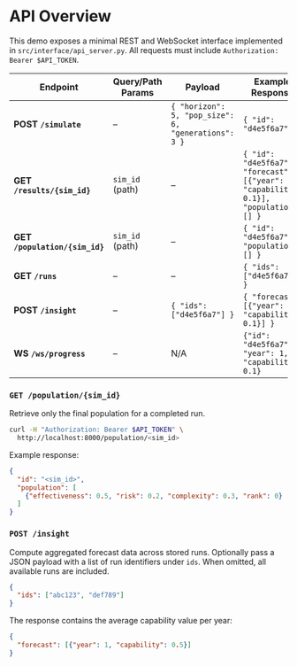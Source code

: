 # API Overview

This demo exposes a minimal REST and WebSocket interface implemented in `src/interface/api_server.py`. All requests must include `Authorization: Bearer $API_TOKEN`.

| Endpoint | Query/Path Params | Payload | Example Response |
|---------|------------------|---------|-----------------|
| **POST `/simulate`** | – | `{ "horizon": 5, "pop_size": 6, "generations": 3 }` | `{ "id": "d4e5f6a7" }` |
| **GET `/results/{sim_id}`** | `sim_id` (path) | – | `{ "id": "d4e5f6a7", "forecast": [{"year": 1, "capability": 0.1}], "population": [] }` |
| **GET `/population/{sim_id}`** | `sim_id` (path) | – | `{ "id": "d4e5f6a7", "population": [] }` |
| **GET `/runs`** | – | – | `{ "ids": ["d4e5f6a7"] }` |
| **POST `/insight`** | – | `{ "ids": ["d4e5f6a7"] }` | `{ "forecast": [{"year": 1, "capability": 0.1}] }` |
| **WS `/ws/progress`** | – | N/A | `{"id": "d4e5f6a7", "year": 1, "capability": 0.1}` |

### `GET /population/{sim_id}`

Retrieve only the final population for a completed run.

```bash
curl -H "Authorization: Bearer $API_TOKEN" \
  http://localhost:8000/population/<sim_id>
```

Example response:

```json
{
  "id": "<sim_id>",
  "population": [
    {"effectiveness": 0.5, "risk": 0.2, "complexity": 0.3, "rank": 0}
  ]
}
```

### `POST /insight`

Compute aggregated forecast data across stored runs. Optionally pass a JSON
payload with a list of run identifiers under `ids`. When omitted, all available
runs are included.

```json
{
  "ids": ["abc123", "def789"]
}
```

The response contains the average capability value per year:

```json
{
  "forecast": [{"year": 1, "capability": 0.5}]
}
```

